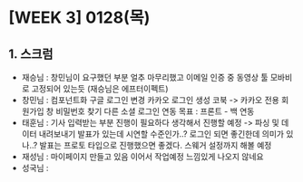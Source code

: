 # [WEEK 3] 0128(목)

## 1. 스크럼

- 재승님 : 창민님이 요구했던 부분 얼추 마무리했고
               이메일 인증 중
               동영상 툴 모바비로 고정되어 있는듯 
               (재승님은 에프터이펙트)
- 창민님 : 컴포넌트화
              구글 로그인 변경
              카카오 로그인 생성
              코북 -> 카카오 전용 회원가입 창
              비밀번호 찾기
              다른 소셜 로그인 연동
              목표 : 프론트 - 백 연동
- 태훈님 : 기사 입력받는 부분 진행이 필요하다 생각해서 진행할 예정
               -> 파싱 및 데이터 내려보내기
               발표가 있는데 시연할 수준인가..?
               로그인 되면 좋긴한데 의미가 있나..?
              발표는 프로토 타입으로 진행했으면 좋겠다.
             스웨거 설정까지 해볼 예정
- 재성님 : 마이페이지 만들고 있음
               이어서 작업예정
               느낌있게 나오지 않네요
- 성국님 :
